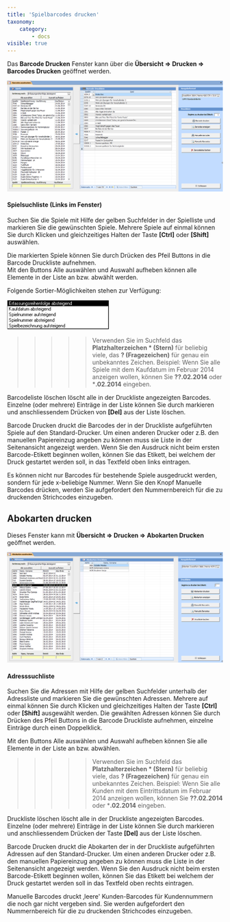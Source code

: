 ```yaml
---
title: 'Spielbarcodes drucken'
taxonomy:
    category:
        - docs
visible: true
---
```


Das **Barcode Drucken** Fenster kann über die **Übersicht => Drucken => Barcodes Drucken** geöffnet werden.

![barcodes-drucken](../../images/barcodes-drucken.png)

#### Spielsuchliste (Links im Fenster)

Suchen Sie die Spiele mit Hilfe der gelben Suchfelder in der Spielliste und markieren Sie die gewünschten Spiele. Mehrere Spiele auf einmal können Sie durch Klicken und gleichzeitiges Halten der Taste **[Ctrl]** oder **[Shift]** auswählen.

Die markierten Spiele können Sie durch Drücken des Pfeil Buttons in die Barcode Druckliste aufnehmen.   
Mit den Buttons <span class="btn">Alle auswählen</span> und <span class="btn">Auswahl aufheben</span> können alle Elemente in der Liste an bzw. abwählt werden.

Folgende Sortier-Möglichkeiten stehen zur Verfügung:

![spielsuchliste](../../images/spielsuchliste.png)


>>>>> Verwenden Sie im Suchfeld das **Platzhalterzeichen * (Stern)** für beliebig viele, das **? (Fragezeichen)** für genau ein unbekanntes Zeichen. Beispiel: Wenn Sie alle Spiele mit dem Kaufdatum im Februar 2014 anzeigen wollen, können Sie **??.02.2014** oder ***.02.2014** eingeben.

<span class="btn">Barcodeliste löschen</span> löscht alle in der Druckliste angezeigten Barcodes. Einzelne (oder mehrere) Einträge in der Liste können Sie durch markieren und anschliessendem Drücken von **[Del]** aus der Liste löschen.

<span class="btn">Barcode Drucken</span> druckt die Barcodes der in der Druckliste aufgeführten Spiele auf den Standard-Drucker. Um einen anderen Drucker oder z.B. den manuellen Papiereinzug angeben zu können muss sie Liste in der Seitenansicht angezeigt werden. Wenn Sie den Ausdruck nicht beim ersten Barcode-Etikett beginnen wollen, können Sie das Etikett, bei welchem der Druck gestartet werden soll, in das Textfeld oben links eintragen.

Es können nicht nur Barcodes für bestehende Spiele ausgedruckt werden, sondern für jede x-beliebige Nummer. Wenn Sie den Knopf <span class="btn">Manuelle Barcodes</span> drücken, werden Sie aufgefordert den Nummernbereich für die zu druckenden Strichcodes einzugeben.

## Abokarten drucken

Dieses Fenster kann mit **Übersicht => Drucken => Abokarten Drucken** geöffnet werden.

![abokarten-drucken](../../images/abokarten-drucken.png)

#### Adresssuchliste

Suchen Sie die Adressen mit Hilfe der gelben Suchfelder unterhalb der Adressliste und markieren Sie die gewünschten Adressen. Mehrere auf einmal können Sie durch Klicken und gleichzeitiges Halten der Taste **[Ctrl]** oder **[Shift]** ausgewählt werden. Die gewählten Adressen können Sie durch Drücken des Pfeil Buttons in die Barcode Druckliste aufnehmen, einzelne Einträge durch einen Doppelklick.

Mit den Buttons <span class="btn">Alle auswählen</span> und <span class="btn">Auswahl aufheben</span> können Sie alle Elemente in der Liste an bzw. abwählen.

 
>>>>> Verwenden Sie im Suchfeld das **Platzhalterzeichen * (Stern)** für beliebig viele, das **? (Fragezeichen)** für genau ein unbekanntes Zeichen. Beispiel: Wenn Sie alle Kunden mit dem Eintrittsdatum im Februar 2014 anzeigen wollen, können Sie **??.02.2014** oder ***.02.2014** eingeben.

<span class="btn">Druckliste löschen</span> löscht alle in der Druckliste angezeigten Barcodes. Einzelne (oder mehrere) Einträge in der Liste können Sie durch markieren und anschliessendem Drücken der Taste **[Del]** aus der Liste löschen.

<span class="btn">Barcode Drucken</span> druckt die Abokarten der in der Druckliste aufgeführten Adressen auf den Standard-Drucker. Um einen anderen Drucker oder z.B. den manuellen Papiereinzug angeben zu können muss die Liste in der Seitenansicht angezeigt werden. Wenn Sie den Ausdruck nicht beim ersten Barcode-Etikett beginnen wollen, können Sie das Etikett bei welchem der Druck gestartet werden soll in das Textfeld oben rechts eintragen.

<span class="btn">Manuelle Barcodes</span> druckt ‚leere' Kunden-Barcodes für Kundennummern die noch gar nicht vergeben sind. Sie werden aufgefordert den Nummernbereich für die zu druckenden Strichcodes einzugeben.